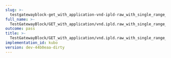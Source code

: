 ```yaml
---
slug: >-
  testgatewayblock-get_with_application-vnd-ipld-raw_with_single_range_request_includes_correct_bytes-header_content-range
full_name: >-
  TestGatewayBlock/GET_with_application/vnd.ipld.raw_with_single_range_request_includes_correct_bytes/Header_Content-Range
outcome: pass
title: >-
  TestGatewayBlock/GET_with_application/vnd.ipld.raw_with_single_range_request_includes_correct_bytes/Header_Content-Range
implementation_id: kubo
version: dev-44b0eaa-dirty
---
```


